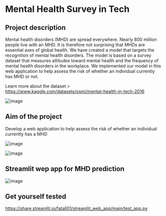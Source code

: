 # Mental Health Survey in Tech

## Project description

Mental health disorders (MHD) are spread everywhere. Nearly 800 million people live with an MHD. It is therefore not surprising that MHDs are essential axes of global health. We have created a model that targets the recognition of mental health disorders. The model is based on a survey dataset that measures attitudes toward mental health and the frequency of mental health disorders in the workplace. We implemented our model in this web application to help assess the risk of whether an individual currently has MHD or not. 

Learn more about the dataset > https://www.kaggle.com/datasets/osmi/mental-health-in-tech-2016

![image](https://user-images.githubusercontent.com/97614389/172569662-17cc0542-2405-4249-a6a0-b300771cacb2.png)


## Aim of the project

Develop a web application to help assess the risk of whether an individual currently has a MHD

![image](https://user-images.githubusercontent.com/97614389/172571108-72057f32-8ed0-4f82-b517-55e70aa43ef3.png)

![image](https://user-images.githubusercontent.com/97614389/172573514-f26cc2d1-9eb4-45fc-bdc1-b3d7b36a35a4.png)


## Streamlit wep app for MHD prediction
![image](https://user-images.githubusercontent.com/97614389/172575604-06279113-a5df-4a99-8ce8-2967e738aa9f.png)


## Get yourself tested 
https://share.streamlit.io/fatall01/streamlit_web_app/main/test_app.py



